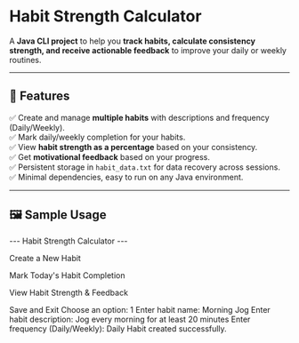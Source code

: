 # Habit Strength Calculator

A **Java CLI project** to help you **track habits, calculate consistency strength, and receive actionable feedback** to improve your daily or weekly routines.

---

## 🚀 Features

✅ Create and manage **multiple habits** with descriptions and frequency (Daily/Weekly).  
✅ Mark daily/weekly completion for your habits.  
✅ View **habit strength as a percentage** based on your consistency.  
✅ Get **motivational feedback** based on your progress.  
✅ Persistent storage in `habit_data.txt` for data recovery across sessions.  
✅ Minimal dependencies, easy to run on any Java environment.

---

## 🖼️ Sample Usage
--- Habit Strength Calculator ---

Create a New Habit

Mark Today's Habit Completion

View Habit Strength & Feedback

Save and Exit
Choose an option: 1
Enter habit name: Morning Jog
Enter habit description: Jog every morning for at least 20 minutes
Enter frequency (Daily/Weekly): Daily
Habit created successfully.

